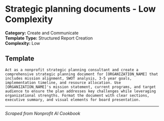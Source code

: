 # Strategic planning documents - Low Complexity

**Category:** Create and Communicate  
**Template Type:** Structured Report Creation  
**Complexity:** Low

## Template

```
Act as a nonprofit strategic planning consultant and create a comprehensive strategic planning document for [ORGANIZATION_NAME] that includes mission alignment, SWOT analysis, 3-5 year goals, implementation timeline, and resource allocation. Use [ORGANIZATION_NAME]'s mission statement, current programs, and target audience to ensure the plan addresses key challenges while leveraging organizational strengths. Format the document with clear sections, executive summary, and visual elements for board presentation.
```

---
*Scraped from Nonprofit AI Cookbook*
